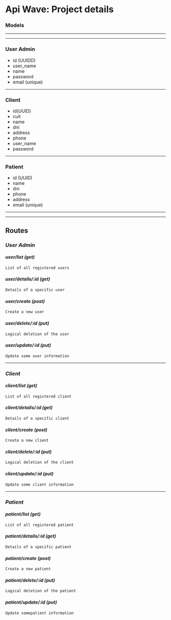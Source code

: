 # Api Wave: Project details


### Models

***
***

### User Admin

* id (UUIDD)
* user_name
* name
* password
* email (unique)

***

### Client

* id(UUID)
* cuit
* name
* dni
* address
* phone
* user_name
* password

***

### Patient

* id (UUID)
* name
* dni
* phone
* address
* email (unique)

***
***

## Routes

### ***User Admin***

#### *user/list (get)*
    List of all registered users
#### *user/details/:id (get)*
    Details of a specific user
#### *user/create (post)*
    Create a new user
#### *user/delete/:id (put)*
    Logical deletion of the user
#### *user/update/:id (put)*
    Update some user information

***
### ***Client***

#### *client/list (get)*
    List of all registered client
#### *client/details/:id (get)*
    Details of a specific client
#### *client/create (post)*
    Create a new client
#### *client/delete/:id (put)*
    Logical deletion of the client
#### *client/update/:id (put)*
    Update some client information

***
### ***Patient***

#### *patient/list (get)*
    List of all registered patient
#### *patient/details/:id (get)*
    Details of a specific patient
#### *patient/create (post)*
    Create a new patient
#### *patient/delete/:id (put)*
    Logical deletion of the patient
#### *patient/update/:id (put)*
    Update somepatient information




